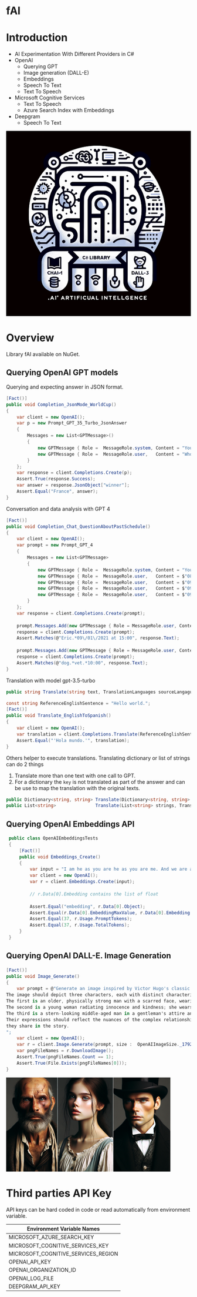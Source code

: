 # fAI

# Introduction

* AI Experimentation With Different Providers in C#
 * OpenAI
    - Querying GPT
    - Image generation (DALL-E)
    - Embeddings
    - Speech To Text
    - Text To Speech
 * Microsoft Cognitive Services
    - Text To Speech
    - Azure Search Index with Embeddings
 * Deepgram
    - Speech To Text

![Logo ](fAI.1.50.png "Logo")

# Overview
Library fAI available on NuGet.

## Querying OpenAI GPT models

Querying and expecting answer in JSON format.
```csharp
[Fact()]
public void Completion_JsonMode_WorldCup()
{
    var client = new OpenAI();
    var p = new Prompt_GPT_35_Turbo_JsonAnswer
    {
        Messages = new List<GPTMessage>()
        {
            new GPTMessage { Role =  MessageRole.system, Content = "You are a helpful assistant designed to output JSON." },
            new GPTMessage { Role =  MessageRole.user,   Content = "Who won the soccer world cup in 1998?" }
        }
    };
    var response = client.Completions.Create(p);
    Assert.True(response.Success);
    var answer = response.JsonObject["winner"];
    Assert.Equal("France", answer);
}
```

Conversation and data analysis with GPT 4
```csharp
[Fact()]
public void Completion_Chat_QuestionAboutPastSchedule()
{
    var client = new OpenAI();
    var prompt = new Prompt_GPT_4
    {
        Messages = new List<GPTMessage> 
        {
            new GPTMessage { Role =  MessageRole.system, Content = "You are a helpful assistant." },
            new GPTMessage { Role =  MessageRole.user,   Content = $"08/02/2021 15:00 Meeting with Eric." },
            new GPTMessage { Role =  MessageRole.user,   Content = $"09/01/2021 15:00 Meeting with Eric." },
            new GPTMessage { Role =  MessageRole.user,   Content = $"09/10/2021 10:00 Take the dog to the vet." },
            new GPTMessage { Role =  MessageRole.user,   Content = $"09/20/2021 15:00 Meeting with Rick and John" },
        }
    };
    var response = client.Completions.Create(prompt);

    prompt.Messages.Add(new GPTMessage { Role = MessageRole.user, Content = "When was the last time I talked with Eric?" });
    response = client.Completions.Create(prompt);
    Assert.Matches(@"Eric.*09\/01\/2021 at 15:00", response.Text);

    prompt.Messages.Add(new GPTMessage { Role = MessageRole.user, Content = "What do I have to do on 09/10/2021?" });
    response = client.Completions.Create(prompt);
    Assert.Matches(@"dog.*vet.*10:00", response.Text);
}
```


Translation with model gpt-3.5-turbo

```csharp
public string Translate(string text, TranslationLanguages sourceLangague, TranslationLanguages targetLanguage);
```

```csharp
const string ReferenceEnglishSentence = "Hello world.";
[Fact()]
public void Translate_EnglishToSpanish()
{
    var client = new OpenAI();
    var translation = client.Completions.Translate(ReferenceEnglishSentence, TranslationLanguages.English, TranslationLanguages.Spanish);
    Assert.Equal("'Hola mundo.'", translation);
}
```
Others helper to execute translations. Translating dictionary or list of strings can do 2 things
1. Translate more than one text with one call to GPT.
2. For a dictionary the `key` is not translated as part of the answer and can be use to map the translation
with the original texts.

```csharp
public Dictionary<string, string> Translate(Dictionary<string, string> inputDictionary, TranslationLanguages sourceLangague, TranslationLanguages targetLanguage);
public List<string>               Translate(List<string> strings, TranslationLanguages sourceLangague, TranslationLanguages targetLanguage);
```


## Querying OpenAI Embeddings API

```csharp
 public class OpenAIEmbeddingsTests
 {
     [Fact()]
     public void Embeddings_Create()
     {
         var input = "I am he as you are he as you are me. And we are all together. See how they run like pigs from a gun. See how they fly. I'm crying.";
         var client = new OpenAI();
         var r = client.Embeddings.Create(input);

         // r.Data[0].Embedding contains the list of float 

         Assert.Equal("embedding", r.Data[0].Object);
         Assert.Equal(r.Data[0].EmbeddingMaxValue, r.Data[0].Embedding.Count);
         Assert.Equal(37, r.Usage.PromptTokens);
         Assert.Equal(37, r.Usage.TotalTokens);
     }
 }
```

## Querying OpenAI DALL-E. Image Generation

```csharp
[Fact()]
public void Image_Generate()
{
    var prompt = @"Generate an image inspired by Victor Hugo's classic novel, 'Les Misérables'. 
The image should depict three characters, each with distinct characteristics. 
The first is an older, physically strong man with a scarred face, wearing threadbare clothes, indicative of a hard life — this represents Jean Valjean. 
The second is a young woman radiating innocence and kindness; she wears modest clothes and has beautiful shining eyes — this is Cosette. 
The third is a stern-looking middle-aged man in a gentleman's attire and hat,  representing law and order — representative of Javert. 
Their expressions should reflect the nuances of the complex relationships 
they share in the story.
";
    var client = new OpenAI();
    var r = client.Image.Generate(prompt, size :  OpenAIImageSize._1792x1024);
    var pngFileNames = r.DownloadImage();
    Assert.True(pngFileNames.Count == 1);
    Assert.True(File.Exists(pngFileNames[0]));
}
```

<img src=".\Image_Generate.example.png" alt="Image_Generate.example.png" width="448"/>


# Third parties API Key
API keys can be hard coded in code or read automatically from environment variable. 

|Environment Variable Names|
|----------------------------|
|MICROSOFT_AZURE_SEARCH_KEY|
|MICROSOFT_COGNITIVE_SERVICES_KEY|
|MICROSOFT_COGNITIVE_SERVICES_REGION|
|OPENAI_API_KEY|
|OPENAI_ORGANIZATION_ID|
|OPENAI_LOG_FILE|
|DEEPGRAM_API_KEY|
